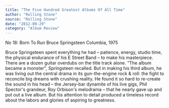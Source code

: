 ```yaml
---
title: "The Five Hundred Greatest Albums Of All Time"
author: "Rolling Stone"
source: "Rolling Stone"
date: "2012-09-29"
category: "Album Review"
---
```


No 18: Born To Run Bruce Springsteen Columbia, 1975

Bruce Springsteen spent everything he had – patience, energy, studio time, the physical endurance of his E Street Band – to make his masterpiece. There are a dozen guitar overdubs on the title track alone. "The album became a monster", Springsteen recalled. But in making his third album, he was living out the central drama in its gun-the-engine rock & roll: the fight to reconcile big dreams with crushing reality. He found it so hard to re-create the sound in his head – the Jersey-bar dynamite of his live gigs, Phil Spector's grandeur, Roy Orbison's melodrama – that he nearly gave up and put out a live album. But his attention to detail produced a timeless record about the labors and glories of aspiring to greatness.
